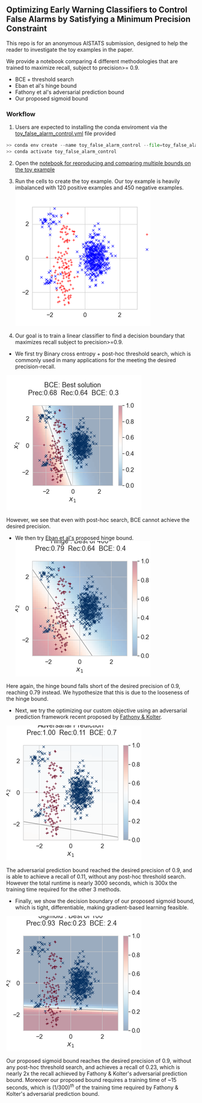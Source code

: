 

## Optimizing Early Warning Classifiers to Control False Alarms by Satisfying a Minimum Precision Constraint

This repo is for an anonymous AISTATS submission, designed to help the reader to investigate the toy examples in the paper. 

We provide a notebook comparing 4 different methodologies that are trained to maximize recall, subject to precision>= 0.9. 
* BCE + threshold search
* Eban et al's hinge bound
* Fathony et al's adversarial prediction bound
* Our proposed sigmoid bound

### Workflow

 1. Users are expected to installing the conda enviroment via the [toy_false_alarm_control.yml](toy_false_alarm_control.yml) file provided

```python
>> conda env create --name toy_false_alarm_control --file=toy_false_alarm_control.yml
>> conda activate toy_false_alarm_control
```

2. Open the [notebook for reproducing and comparing multiple bounds on the toy example](toy_example_comparing_BCE_Hinge_and_Sigmoid.ipynb) 

3. Run the cells to create the toy example. Our toy example is heavily imbalanced with 120 positive examples and 450 negative examples.
![](images/toy_example.png)

 4. Our goal is to train a linear classifier to find a decision boundary that maximizes recall subject to precision>=0.9.

   - We first try Binary cross entropy + post-hoc threshold search, which is commonly used in many applications for the meeting the desired precision-recall. 

![](images/BCE_plus_threshold_search_solution.png?raw=true)
    
   However, we see that even with post-hoc search, BCE cannot achieve the desired precision.

   - We then try [Eban et al's](http://proceedings.mlr.press/v54/eban17a/eban17a.pdf) proposed hinge bound.  
![](images/hinge_solution_precision_90.png?raw=true)


   Here again, the hinge bound falls short of the desired precision of 0.9, reaching 0.79 instead. We hypothesize that this is due to the looseness of the hinge bound.

   - Next, we try the optimizing our custom objective using an adversarial prediction framework recent proposed by [Fathony & Kolter](http://proceedings.mlr.press/v108/fathony20a.html).

![](images/adversarial_prediction_precision_90.png?raw=true)

   The adversarial prediction bound reached the desired precision of 0.9, and is able to achieve a recall of 0.11, without any post-hoc threshold search. However the total runtime is nearly 3000 seconds, which is 300x the training time required for the other 3 methods.

   - Finally, we show the decision boundary of our proposed sigmoid bound, which is tight, differentiable, making gradient-based learning feasible.
   
![](images/sigmoid_solution_precision_90.png?raw=true)

   Our proposed sigmoid bound reaches the desired precision of 0.9, without any post-hoc threshold search, and achieves a recall of 0.23, which is nearly 2x the recall achieved by Fathony & Kolter's adversarial prediction bound. Moreover our proposed bound requires a training time of ~15 seconds, which is $(1/300)^{th}$ of the training time required by Fathony & Kolter's adversarial prediction bound.

